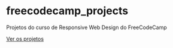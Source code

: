 # freecodecamp_projects
Projetos do curso de Responsive Web Design do FreeCodeCamp

<a href="https://koliveir.github.io/freecodecamp_projects">Ver os projetos</a>
